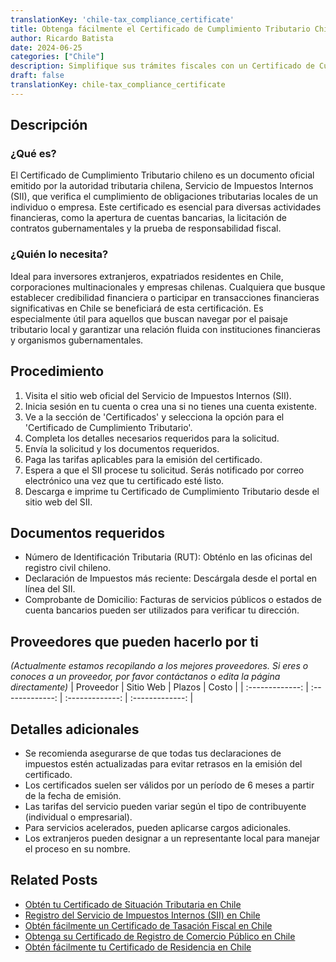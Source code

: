 ```yaml
---
translationKey: 'chile-tax_compliance_certificate'
title: Obtenga fácilmente el Certificado de Cumplimiento Tributario Chileno
author: Ricardo Batista
date: 2024-06-25
categories: ["Chile"]
description: Simplifique sus trámites fiscales con un Certificado de Cumplimiento Tributario Chileno. ¡Imprescindible para empresas locales e internacionales!
draft: false
translationKey: chile-tax_compliance_certificate
---
```


## Descripción
### ¿Qué es?
El Certificado de Cumplimiento Tributario chileno es un documento oficial emitido por la autoridad tributaria chilena, Servicio de Impuestos Internos (SII), que verifica el cumplimiento de obligaciones tributarias locales de un individuo o empresa. Este certificado es esencial para diversas actividades financieras, como la apertura de cuentas bancarias, la licitación de contratos gubernamentales y la prueba de responsabilidad fiscal.

### ¿Quién lo necesita?
Ideal para inversores extranjeros, expatriados residentes en Chile, corporaciones multinacionales y empresas chilenas. Cualquiera que busque establecer credibilidad financiera o participar en transacciones financieras significativas en Chile se beneficiará de esta certificación. Es especialmente útil para aquellos que buscan navegar por el paisaje tributario local y garantizar una relación fluida con instituciones financieras y organismos gubernamentales.

## Procedimiento

1. Visita el sitio web oficial del Servicio de Impuestos Internos (SII).
2. Inicia sesión en tu cuenta o crea una si no tienes una cuenta existente.
3. Ve a la sección de 'Certificados' y selecciona la opción para el 'Certificado de Cumplimiento Tributario'.
4. Completa los detalles necesarios requeridos para la solicitud.
5. Envía la solicitud y los documentos requeridos.
6. Paga las tarifas aplicables para la emisión del certificado.
7. Espera a que el SII procese tu solicitud. Serás notificado por correo electrónico una vez que tu certificado esté listo.
8. Descarga e imprime tu Certificado de Cumplimiento Tributario desde el sitio web del SII.

## Documentos requeridos

- Número de Identificación Tributaria (RUT): Obténlo en las oficinas del registro civil chileno.
- Declaración de Impuestos más reciente: Descárgala desde el portal en línea del SII.
- Comprobante de Domicilio: Facturas de servicios públicos o estados de cuenta bancarios pueden ser utilizados para verificar tu dirección.

## Proveedores que pueden hacerlo por ti
_(Actualmente estamos recopilando a los mejores proveedores. Si eres o conoces a un proveedor, por favor contáctanos o edita la página directamente)_
| Proveedor      |     Sitio Web    |     Plazos      |      Costo      |
| :-------------: | :-------------: |  :-------------: | :-------------: |

## Detalles adicionales

- Se recomienda asegurarse de que todas tus declaraciones de impuestos estén actualizadas para evitar retrasos en la emisión del certificado.
- Los certificados suelen ser válidos por un período de 6 meses a partir de la fecha de emisión.
- Las tarifas del servicio pueden variar según el tipo de contribuyente (individual o empresarial).
- Para servicios acelerados, pueden aplicarse cargos adicionales.
- Los extranjeros pueden designar a un representante local para manejar el proceso en su nombre.


## Related Posts

- [Obtén tu Certificado de Situación Tributaria en Chile](https://tramitit.com/es/guides/chile/certificado_de_situaci%C3%B3n_tributaria/)
- [Registro del Servicio de Impuestos Internos (SII) en Chile](https://tramitit.com/es/guides/chile/inscripci%C3%B3n_al_sii/)
- [Obtén fácilmente un Certificado de Tasación Fiscal en Chile](https://tramitit.com/es/guides/chile/certificado_de_aval%C3%BAo_fiscal/)
- [Obtenga su Certificado de Registro de Comercio Público en Chile](https://tramitit.com/es/guides/chile/certificado_de_inscripci%C3%B3n_en_el_registro_p%C3%BAblico_de_comercio/)
- [Obtén fácilmente tu Certificado de Residencia en Chile](https://tramitit.com/es/guides/chile/certificado_de_residencia/)